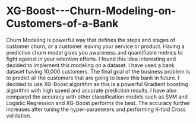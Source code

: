 # XG-Boost---Churn-Modeling-on-Customers-of-a-Bank
Churn Modeling is powerful way that defines the steps and stages of customer churn, or a customer leaving your service or product. Having a predictive churn model gives you awareness and quantifiable metrics to fight against in your retention efforts. I found this idea interesting and decided to implement this modeling on a dataset. I have used a bank dataset having 10,000 customers. The final goal of the business problem is to predict all the customers that are going to leave this bank in future. I decided to use XG-Boost algorithm as this is a powerful Gradient boosting algorithm with high speed and accurate prediction results. I have also compared the accuracy with other classification models such as SVM and Logistic Regression and XG-Boost performs the best. The accuracy further increases after tuning the hyper-parameters and performing K-fold Cross validation.
